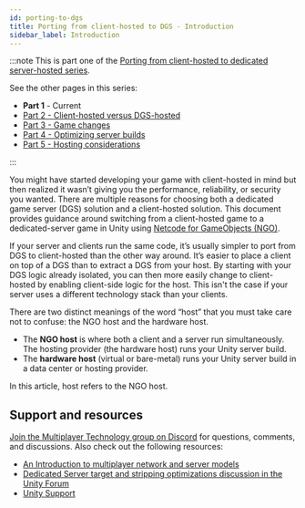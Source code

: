 ```yaml
---
id: porting-to-dgs
title: Porting from client-hosted to DGS - Introduction
sidebar_label: Introduction
---
```

:::note
This is part one of the [Porting from client-hosted to dedicated server-hosted series](./porting-to-dedicated-server-hosted.md).

See the other pages in this series:

- **Part 1** - Current
- [Part 2 - Client-hosted versus DGS-hosted](./client-vs-dgs.md)
- [Part 3 - Game changes](./game-changes.md)
- [Part 4 - Optimizing server builds](./optimizing-server-builds.md)
- [Part 5 - Hosting considerations](./hosting-considerations.md)

:::

You might have started developing your game with client-hosted in mind but then realized it wasn’t giving you the performance, reliability, or security you wanted. There are multiple reasons for choosing both a dedicated game server (DGS) solution and a client-hosted solution. This document provides guidance around switching from a client-hosted game to a dedicated-server game in Unity using [Netcode for GameObjects (NGO)](../about.md).

If your server and clients run the same code, it’s usually simpler to port from DGS to client-hosted than the other way around. It’s easier to place a client on top of a DGS than to extract a DGS from your host. By starting with your DGS logic already isolated, you can then more easily change to client-hosted by enabling client-side logic for the host. This isn't the case if your server uses a different technology stack than your clients.

There are two distinct meanings of the word “host” that you must take care not to confuse: the NGO host and the hardware host.

- The **NGO host** is where both a client and a server run simultaneously. The hosting provider (the hardware host) runs your Unity server build.
- The **hardware host** (virtual or bare-metal) runs your Unity server build in a data center or hosting provider.

In this article, host refers to the NGO host.

## Support and resources

[Join the Multiplayer Technology group on Discord](https://discord.gg/buMxnnPvTb) for questions, comments, and discussions. Also check out the following resources:

- [An Introduction to multiplayer network and server models](https://unity.com/how-to/intro-to-network-server-models)
- [Dedicated Server target and stripping optimizations discussion in the Unity Forum](https://forum.unity.com/threads/unity-2021-2-dedicated-server-target-and-stripping-optimizations-now-live-please-share-feedback.1143734/)
- [Unity Support](https://support.unity.com/hc/en-us)
